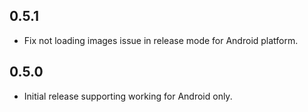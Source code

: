 ## 0.5.1

* Fix not loading images issue in release mode for Android platform.

## 0.5.0

* Initial release supporting working for Android only.

